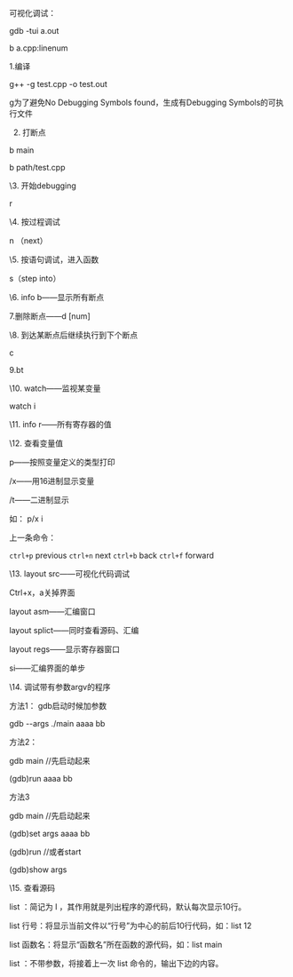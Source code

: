 可视化调试：

gdb -tui a.out

b a.cpp:linenum





1.编译

g++ -g test.cpp -o test.out

g为了避免No Debugging Symbols found，生成有Debugging Symbols的可执行文件

 

2.  打断点

b main

 

b path/test.cpp

 

\3.  开始debugging

r

 

\4.  按过程调试

n （next）

 

\5.  按语句调试，进入函数

s（step into）

 

\6.  info b——显示所有断点

 

7.删除断点——d [num]

 

\8.  到达某断点后继续执行到下个断点

c

 

9.bt

 

\10.  watch——监视某变量

watch i

 

\11.  info r——所有寄存器的值

 

\12. 查看变量值

p——按照变量定义的类型打印

/x——用16进制显示变量

/t——二进制显示

如： p/x i

 

上一条命令：

`ctrl+p` previous
`ctrl+n` next
`ctrl+b` back
`ctrl+f` forward                              

 

\13. layout src——可视化代码调试

 

Ctrl+x，a关掉界面

layout asm——汇编窗口

layout splict——同时查看源码、汇编

layout regs——显示寄存器窗口



si——汇编界面的单步

 

\14. 调试带有参数argv的程序

方法1： gdb启动时候加参数

 

gdb --args ./main aaaa bb

 

方法2：

 

gdb main  //先启动起来

 

(gdb)run aaaa bb

 

方法3

 

gdb main  //先启动起来

 

(gdb)set args aaaa bb

 

(gdb)run //或者start

 

(gdb)show args

 

\15. 查看源码

list ：简记为 l ，其作用就是列出程序的源代码，默认每次显示10行。

list 行号：将显示当前文件以“行号”为中心的前后10行代码，如：list 12

list 函数名：将显示“函数名”所在函数的源代码，如：list main

list ：不带参数，将接着上一次 list 命令的，输出下边的内容。

 